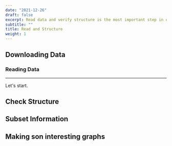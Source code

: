 ```yaml
---
date: "2021-12-26"
draft: false
excerpt: Read data and verify structure is the most important step in data science, in this first post I am going to show you how to do it with data from Institute of Geological, Metallurgic and Mining relate to Enviromental Base Line (Water Resource)
subtitle: ""
title: Read and Structure
weight: 1
---
```



## Downloading Data

### Reading Data

---

Let's start.

## Check Structure

## Subset Information

## Making son interesting graphs